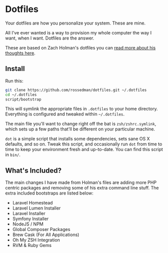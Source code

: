 # Dotfiles

Your dotfiles are how you personalize your system. These are mine.

All I've ever wanted is a way to provision my whole computer the way I want, when I want.
Dotfiles are the answer.

These are based on Zach Holman's dotfiles you can [read more about his thoughts here](http://zachholman.com/2010/08/dotfiles-are-meant-to-be-forked/).

## Install

Run this:

```sh
git clone https://github.com/rossedman/dotfiles.git ~/.dotfiles
cd ~/.dotfiles
script/bootstrap
```

This will symlink the appropriate files in `.dotfiles` to your home directory.
Everything is configured and tweaked within `~/.dotfiles`.

The main file you'll want to change right off the bat is `zsh/zshrc.symlink`,
which sets up a few paths that'll be different on your particular machine.

`dot` is a simple script that installs some dependencies, sets sane OS X
defaults, and so on. Tweak this script, and occasionally run `dot` from
time to time to keep your environment fresh and up-to-date. You can find
this script in `bin/`.

## What's Included?

The main changes I have made from Holman's files are adding more PHP centric
packages and removing some of his extra command line stuff. The extra included
bootstraps are listed below:

- Laravel Homestead
- Laravel Lumen Installer
- Laravel Installer
- Symfony Installer
- NodeJS / NPM
- Global Composer Packages
- Brew Cask (For All Applications)
- Oh My ZSH Integration
- RVM & Ruby Gems

